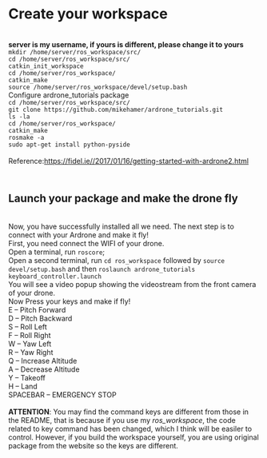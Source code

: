 Create your workspace
=====================================

<br> **server is my username, if yours is different, please change it to yours**
<br> `mkdir /home/server/ros_workspace/src/`
<br> `cd /home/server/ros_workspace/src/`
<br> `catkin_init_workspace`
<br> `cd /home/server/ros_workspace/`
<br> `catkin_make`
<br> `source /home/server/ros_workspace/devel/setup.bash`
<br> Configure ardrone_tutorials package
<br>`cd /home/server/ros_workspace/src/`
<br> `git clone https://github.com/mikehamer/ardrone_tutorials.git`
<br> `ls -la`
<br> `cd /home/server/ros_workspace/`
<br> `catkin_make`
<br> `rosmake -a`
<br> `sudo apt-get install python-pyside`
<br>
<br>
Reference:https://fidel.ie//2017/01/16/getting-started-with-ardrone2.html

<br> Launch your package and make the drone fly
---------------------------------------------------
<br> Now, you have successfully installed all we need. The next step is to connect with your Ardrone and make it fly!
<br> First, you need connect the WIFI of your drone.
<br> Open a terminal, run `roscore`; <br>Open a second terminal, run `cd ros_workspace` followed by `source devel/setup.bash` and then 
`roslaunch ardrone_tutorials keyboard_controller.launch`
<br> You will see a video popup showing the videostream from the front camera of your drone.
<br> Now Press your keys and make if fly!
<br> 
E – Pitch Forward     <br>D – Pitch Backward            
S – Roll Left                                        <br>F – Roll Right
<br>
W – Yaw Left                                        <br> R – Yaw Right
<br>
Q – Increase Altitude                                <br>A – Decrease Altitude
<br>
Y – Takeoff                                         <br> H – Land
<br>
SPACEBAR – EMERGENCY STOP
<br>
<br> **ATTENTION**: You may find the command keys are different from those in the README, that is because if you use my _ros_workspace_, the code related to key command has been changed, which I think will be easiler to control. However, if you build the workspace yourself, you are using original package from the website so the keys are different.
